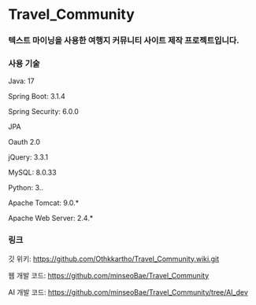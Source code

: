 # Travel_Community

### 텍스트 마이닝을 사용한 여행지 커뮤니티 사이트 제작 프로젝트입니다.

### 사용 기술
Java: 17

Spring Boot: 3.1.4

Spring Security: 6.0.0

JPA

Oauth 2.0

jQuery: 3.3.1

MySQL: 8.0.33

Python: 3..

Apache Tomcat: 9.0.*

Apache Web Server: 2.4.*

### 링크
깃 위키: https://github.com/Othkkartho/Travel_Community.wiki.git

웹 개발 코드: https://github.com/minseoBae/Travel_Community

AI 개발 코드: https://github.com/minseoBae/Travel_Community/tree/AI_dev

